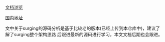 [文档浏览](https://wjkang.github.io/NetCore-Turorial/#/)

[国内地址](https://jaycewu.gitee.io/netcore-turorial/#/)

文中关于surging的源码分析是基于比较老的版本(已经上传到本仓库中)，建议了解了surging整个架构思路
后跟进最新的源码进行学习，本文文档后期也会跟进。



